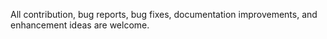 All contribution, bug reports, bug fixes, documentation improvements, and enhancement ideas are welcome.
